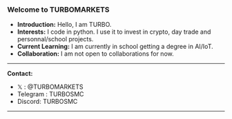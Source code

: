 ### Welcome to TURBOMARKETS

- **Introduction:** Hello, I am TURBO.
- **Interests:** I code in python. I use it to invest in crypto, day trade and personnal/school projects.
- **Current Learning:** I am currently in school getting a degree in AI/IoT.
- **Collaboration:** I am not open to collaborations for now.

---
**Contact:**
- 𝕏 : @TURBOMARKETS
- Telegram : TURBOSMC
- Discord: TURBOSMC
---
